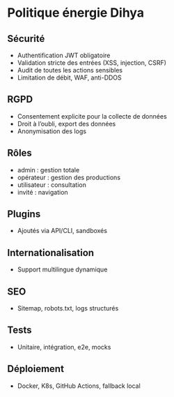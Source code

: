 # Politique énergie Dihya

## Sécurité
- Authentification JWT obligatoire
- Validation stricte des entrées (XSS, injection, CSRF)
- Audit de toutes les actions sensibles
- Limitation de débit, WAF, anti-DDOS

## RGPD
- Consentement explicite pour la collecte de données
- Droit à l’oubli, export des données
- Anonymisation des logs

## Rôles
- admin : gestion totale
- opérateur : gestion des productions
- utilisateur : consultation
- invité : navigation

## Plugins
- Ajoutés via API/CLI, sandboxés

## Internationalisation
- Support multilingue dynamique

## SEO
- Sitemap, robots.txt, logs structurés

## Tests
- Unitaire, intégration, e2e, mocks

## Déploiement
- Docker, K8s, GitHub Actions, fallback local

